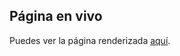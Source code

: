 ## Página en vivo

Puedes ver la página renderizada [aquí](https://javmb.github.io/tarkov-html-css/).



